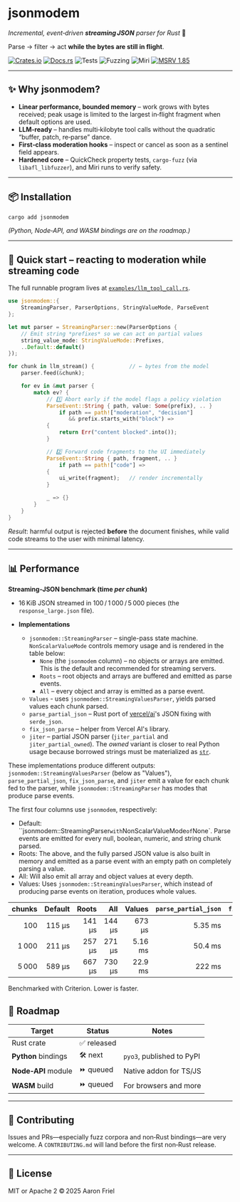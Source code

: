 # jsonmodem
*Incremental, event‑driven **streaming JSON** parser for Rust* 🚀


Parse → filter → act **while the bytes are still in flight**.

[![Crates.io](https://img.shields.io/crates/v/jsonmodem)](https://crates.io/crates/jsonmodem)
[![Docs.rs](https://img.shields.io/docsrs/jsonmodem)](https://docs.rs/jsonmodem)
![Tests](https://github.com/aaronfriel/jsonmodem/actions/workflows/test.yml/badge.svg?branch=main)
![Fuzzing](https://github.com/aaronfriel/jsonmodem/actions/workflows/fuzz.yml/badge.svg?branch=main)
![Miri](https://github.com/aaronfriel/jsonmodem/actions/workflows/miri.yml/badge.svg?branch=main) [![MSRV
1.85](https://img.shields.io/badge/MSRV-1.85-blue)](#msrv)

---

## ✨ Why jsonmodem?

* **Linear performance, bounded memory** – work grows with bytes received; peak usage is limited to
  the largest in‑flight fragment when default options are used.
* **LLM‑ready** – handles multi‑kilobyte tool calls without the quadratic “buffer, patch, re‑parse”
  dance.
* **First‑class moderation hooks** – inspect or cancel as soon as a sentinel field appears.
* **Hardened core** – QuickCheck property tests, `cargo‑fuzz` (via `libafl_libfuzzer`), and Miri
  runs to verify safety.

---

## 📦 Installation

```bash
cargo add jsonmodem
````

*(Python, Node‑API, and WASM bindings are on the roadmap.)*

---

## 🧪 Quick start – reacting to moderation while streaming code


The full runnable program lives at
[`examples/llm_tool_call.rs`](crates/jsonmodem/examples/llm_tool_call.rs).

```rust
use jsonmodem::{
    StreamingParser, ParserOptions, StringValueMode, ParseEvent
};

let mut parser = StreamingParser::new(ParserOptions {
    // Emit string *prefixes* so we can act on partial values
    string_value_mode: StringValueMode::Prefixes,
    ..Default::default()
});

for chunk in llm_stream() {           // ← bytes from the model
    parser.feed(&chunk);

    for ev in &mut parser {
        match ev? {
            // 1️⃣ Abort early if the model flags a policy violation
            ParseEvent::String { path, value: Some(prefix), .. }
                if path == path!["moderation", "decision"]
                   && prefix.starts_with("block") =>
            {
                return Err("content blocked".into());
            }

            // 2️⃣ Forward code fragments to the UI immediately
            ParseEvent::String { path, fragment, .. }
                if path == path!["code"] =>
            {
                ui_write(fragment);   // render incrementally
            }

            _ => {}
        }
    }
}
```

*Result*: harmful output is rejected **before** the document finishes, while valid code streams to
the user with minimal latency.

---

## 📊 Performance
**Streaming‑JSON benchmark (time *per chunk*)**

* 16 KiB JSON streamed in 100 / 1 000 / 5 000 pieces (the `response_large.json` file).
* **Implementations**

  * `jsonmodem::StreamingParser` – single-pass state machine. `NonScalarValueMode` controls memory usage and is rendered in the table below:
    * `None` (the `jsonmodem` column) – no objects or arrays are emitted. This is the default and recommended for streaming servers.
    * `Roots` – root objects and arrays are buffered and emitted as parse events.
    * `All` – every object and array is emitted as a parse event.
  * `Values` - uses `jsonmodem::StreamingValuesParser`, yields parsed values each chunk parsed.
  * `parse_partial_json` – Rust port of [vercel/ai](https://github.com/vercel/ai)'s JSON fixing with `serde_json`.
  * `fix_json_parse` – helper from Vercel AI's library.
  * `jiter` – partial JSON parser (`jiter_partial` and `jiter_partial_owned`). The *owned* variant is closer to real Python usage because borrowed strings must be materialized as [`str`](https://peps.python.org/pep-0393/).

These implementations produce different outputs: `jsonmodem::StreamingValuesParser` (below as "Values"), `parse_partial_json`, `fix_json_parse`, and `jiter` emit a value for each chunk fed to the parser, while `jsonmodem::StreamingParser` has modes that produce parse events.


The first four columns use `jsonmodem`, respectively:

* Default: ``jsonmodem::StreamingParser` with `NonScalarValueMode` of `None`. Parse events are emitted for every null, boolean, numeric, and string chunk parsed.
* Roots: The above, and the fully parsed JSON value is also built in memory and emitted as a parse event with an empty path on completely parsing a value.
* All: Will also emit all array and object values at every depth.
* Values: Uses `jsonmodem::StreamingValuesParser`, which instead of producing parse events on iteration, produces whole values. 

| chunks | Default | Roots | All | Values | `parse_partial_json` | `fix_json_parse` | `jiter_partial` | `jiter_partial_owned` |
| -----: | ----------: | -----------: | ---------: | -------------: | -----------------: | -------------: | ------------: | -------------------: |
|    100 |     115 μs |      141 μs |     144 μs |        673 μs |            5.35 ms |         3.92 ms |      1.05 ms |              1.75 ms |
|  1 000 |     211 μs |      257 μs |     271 μs |        5.16 ms |            50.4 ms |         36.9 ms |      9.93 ms |              15.9 ms |
|  5 000 |     589 μs |      667 μs |     730 μs |        22.9 ms |             222 ms |          164 ms |       42.3 ms |              67.1 ms |

Benchmarked with Criterion. Lower is faster.

## 🔭 Roadmap

| Target              | Status      | Notes                       |
| ------------------- | ----------- | --------------------------- |
| Rust crate          | ✅ released |                             |
| **Python** bindings | 🛠 next      | `pyo3`, published to PyPI  |
| **Node‑API** module | ⏩ queued   | Native addon for TS/JS      |
| **WASM** build      | ⏩ queued   | For browsers and more       |

---

## 🤝 Contributing

Issues and PRs—especially fuzz corpora and non‑Rust bindings—are very welcome. A `CONTRIBUTING.md`
will land before the first non‑Rust release.

---

## 📝 License

MIT or Apache 2 © 2025 Aaron Friel

